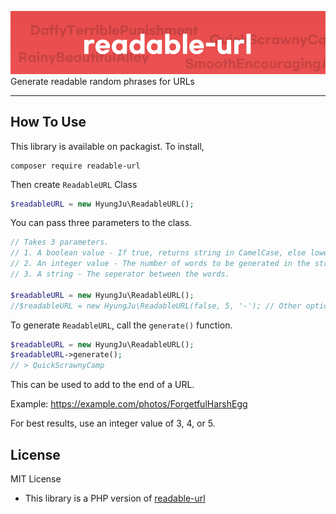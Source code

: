 ![Logo](readable.png)
Generate readable random phrases for URLs

-----

## How To Use
This library is available on packagist.
To install, 
```shell script
composer require readable-url
``` 

Then create ``ReadableURL`` Class
```php
$readableURL = new HyungJu\ReadableURL();
```

You can pass three parameters to the class.
```php
// Takes 3 parameters.
// 1. A boolean value - If true, returns string in CamelCase, else lowercase.
// 2. An integer value - The number of words to be generated in the string. (Between 2 and 10).
// 3. A string - The seperator between the words.

$readableURL = new HyungJu\ReadableURL();
//$readableURL = new HyungJu\ReadableURL(false, 5, '-'); // Other options.
```

To generate `ReadableURL`, call the `generate()` function.
```php
$readableURL = new HyungJu\ReadableURL();
$readableURL->generate();
// > QuickScrawnyCamp
```


This can be used to add to the end of a URL.

Example: https://example.com/photos/ForgetfulHarshEgg

For best results, use an integer value of 3, 4, or 5.

## License
MIT License

* This library is a PHP version of [readable-url](https://www.npmjs.com/package/readable-url)